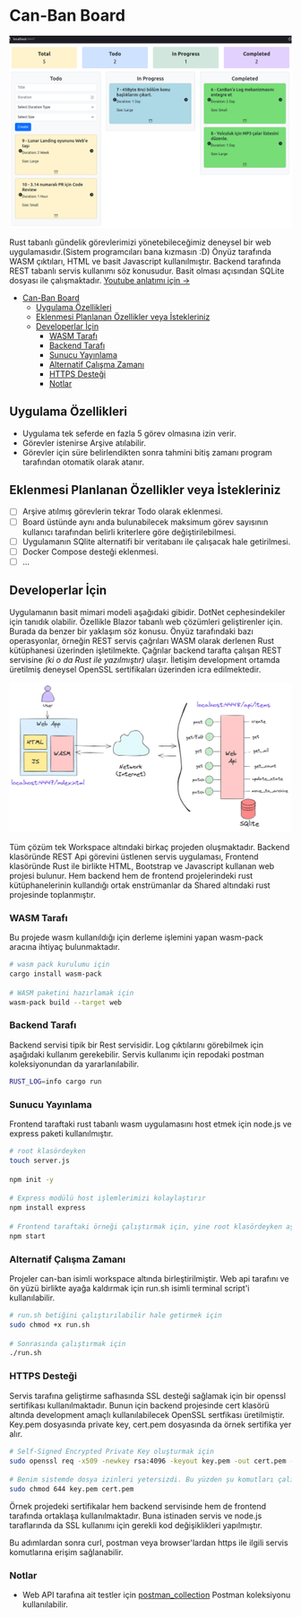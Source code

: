 # Can-Ban Board

![runtime](images/can_ban_runtime.png)

Rust tabanlı gündelik görevlerimizi yönetebileceğimiz deneysel bir web uygulamasıdır.(Sistem programcıları bana kızmasın :D) Önyüz tarafında WASM çıktıları, HTML ve basit Javascript kullanılmıştır. Backend tarafında REST tabanlı servis kullanımı söz konusudur. Basit olması açısından SQLite dosyası ile çalışmaktadır. [Youtube anlatımı için ->](https://www.youtube.com/watch?v=a6KVjYGon1c)

- [Can-Ban Board](#can-ban-board)
  - [Uygulama Özellikleri](#uygulama-özellikleri)
  - [Eklenmesi Planlanan Özellikler veya İstekleriniz](#eklenmesi-planlanan-özellikler-veya-i̇stekleriniz)
  - [Developerlar İçin](#developerlar-i̇çin)
    - [WASM Tarafı](#wasm-tarafı)
    - [Backend Tarafı](#backend-tarafı)
    - [Sunucu Yayınlama](#sunucu-yayınlama)
    - [Alternatif Çalışma Zamanı](#alternatif-çalışma-zamanı)
    - [HTTPS Desteği](#https-desteği)
    - [Notlar](#notlar)

## Uygulama Özellikleri

- Uygulama tek seferde en fazla 5 görev olmasına izin verir.
- Görevler istenirse Arşive atılabilir.
- Görevler için süre belirlendikten sonra tahmini bitiş zamanı program tarafından otomatik olarak atanır.

## Eklenmesi Planlanan Özellikler veya İstekleriniz

- [ ] Arşive atılmış görevlerin tekrar Todo olarak eklenmesi.
- [ ] Board üstünde aynı anda bulunabilecek maksimum görev sayısının kullanıcı tarafından belirli kriterlere göre değiştirilebilmesi.
- [ ] Uygulamanın SQlite alternatifi bir veritabanı ile çalışacak hale getirilmesi.
- [ ] Docker Compose desteği eklenmesi.
- [ ] ...

## Developerlar İçin

Uygulamanın basit mimari modeli aşağıdaki gibidir. DotNet cephesindekiler için tanıdık olabilir. Özellikle Blazor tabanlı web çözümleri geliştirenler için. Burada da benzer bir yaklaşım söz konusu. Önyüz tarafındaki bazı operasyonlar, örneğin REST servis çağrıları WASM olarak derlenen Rust kütüphanesi üzerinden işletilmekte. Çağrılar backend tarafta çalışan REST servisine _(ki o da Rust ile yazılmıştır)_ ulaşır. İletişim development ortamda üretilmiş deneysel OpenSSL sertifikaları üzerinden icra edilmektedir.

![architecture](images/can_ban_architecture.png)

Tüm çözüm tek Workspace altındaki birkaç projeden oluşmaktadır. Backend klasöründe REST Api görevini üstlenen servis uygulaması, Frontend klasöründe Rust ile birlikte HTML, Bootstrap ve Javascript kullanan web projesi bulunur. Hem backend hem de frontend projelerindeki rust kütüphanelerinin kullandığı ortak enstrümanlar da Shared altındaki rust projesinde toplanmıştır.

### WASM Tarafı

Bu projede wasm kullanıldığı için derleme işlemini yapan wasm-pack aracına ihtiyaç bulunmaktadır.

```bash
# wasm pack kurulumu için
cargo install wasm-pack

# WASM paketini hazırlamak için
wasm-pack build --target web
```

### Backend Tarafı

Backend servisi tipik bir Rest servisidir. Log çıktılarını görebilmek için aşağıdaki kullanım gerekebilir. Servis kullanımı için repodaki postman koleksiyonundan da yararlanılabilir.

```bash
RUST_LOG=info cargo run
```

### Sunucu Yayınlama

Frontend taraftaki rust tabanlı wasm uygulamasını host etmek için node.js ve express paketi kullanılmıştır.

```bash
# root klasördeyken
touch server.js

npm init -y

# Express modülü host işlemlerimizi kolaylaştırır
npm install express

# Frontend taraftaki örneği çalıştırmak için, yine root klasördeyken aşağıdaki komut kullanılabilir
npm start
```

### Alternatif Çalışma Zamanı

Projeler can-ban isimli workspace altında birleştirilmiştir. Web api tarafını ve ön yüzü birlikte ayağa kaldırmak için run.sh isimli terminal script'i kullanılabilir. 

```bash
# run.sh betiğini çalıştırılabilir hale getirmek için
sudo chmod +x run.sh

# Sonrasında çalıştırmak için
./run.sh
```

### HTTPS Desteği

Servis tarafına geliştirme safhasında SSL desteği sağlamak için bir openssl sertifikası kullanılmaktadır. Bunun için backend projesinde cert klasörü altında development amaçlı kullanılabilecek OpenSSL sertfikası üretilmiştir. Key.pem dosyasında private key, cert.pem dosyasında da örnek sertifika yer alır.

```bash
# Self-Signed Encrypted Private Key oluşturmak için
sudo openssl req -x509 -newkey rsa:4096 -keyout key.pem -out cert.pem -sha256 -days 365

# Benim sistemde dosya izinleri yetersizdi. Bu yüzden şu komutları çalıştırdım.
sudo chmod 644 key.pem cert.pem
```

Örnek projedeki sertifikalar hem backend servisinde hem de frontend tarafında ortaklaşa kullanılmaktadır. Buna istinaden servis ve node.js taraflarında da SSL kullanımı için gerekli kod değişiklikleri yapılmıştır.

Bu adımlardan sonra curl, postman veya browser'lardan https ile ilgili servis komutlarına erişim sağlanabilir.

### Notlar

- Web API tarafına ait testler için [postman_collection](postman_collection.json) Postman koleksiyonu kullanılabilir.
